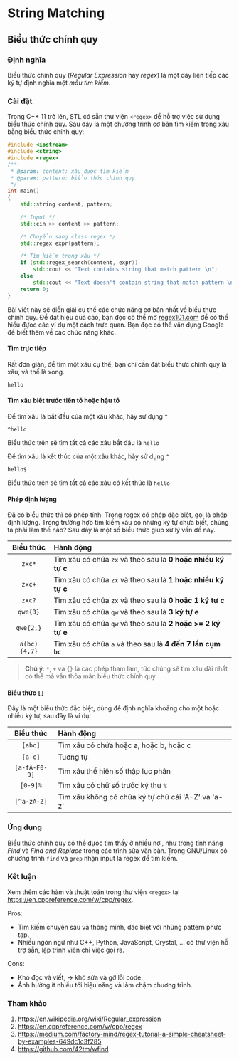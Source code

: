# String Matching

<!-- regex.md -->
<!-- Written by Nguyen Tuan Dung <@dungwinux> -->

## Biểu thức chính quy

### Định nghĩa

Biểu thức chính quy (_Regular Expression_ hay _regex_) là một dãy liên tiếp các
ký tự định nghĩa một _mẫu tìm kiếm_.

### Cài đặt

Trong C++ 11 trở lên, STL có sẵn thư viện `<regex>` để hỗ trợ việc sử dụng biểu
thức chính quy. Sau đây là một chương trình cơ bản tìm kiếm trong xâu bằng biểu
thức chính quy:

```cpp
#include <iostream>
#include <string>
#include <regex>
/**
 * @param: content: xâu được tìm kiếm
 * @param: pattern: biểu thức chính quy
 */
int main()
{
    std::string content, pattern;

    /* Input */
    std::cin >> content >> pattern;

    /* Chuyển sang class regex */
    std::regex expr(pattern);

    /* Tìm kiếm trong xâu */
    if (std::regex_search(content, expr))
        std::cout << "Text contains string that match pattern \n";
    else
        std::cout << "Text doesn't contain string that match pattern \n";
    return 0;
}
```

Bài viết này sẽ diễn giải cụ thể các chức năng cơ bản nhất về biểu thức chính
quy. Để đạt hiệu quả cao, bạn đọc có thể mở [regex101.com](https://regex101.com)
để có thể hiểu đựoc các ví dụ một cách trực quan. Bạn đọc có thể vận dụng Google
để biết thêm về các chức năng khác.

#### Tìm trực tiếp

Rất đơn giản, để tìm một xâu cụ thể, bạn chỉ cần đặt biểu thức chính quy là xâu,
và thế là xong.

```regex
hello
```

#### Tìm xâu biết trước tiền tố hoặc hậu tố

Để tìm xâu là bắt đầu của một xâu khác, hãy sử dụng `^`

```
^hello
```

Biểu thức trên sẽ tìm tất cả các xâu bắt đâu là `hello`

Để tìm xâu là kết thúc của một xâu khác, hãy sử dụng `^`

```
hello$
```

Biểu thức trên sẽ tìm tất cả các xâu có kết thúc là `hello`

#### Phép định lượng

Đã có biểu thức thì có phép tính. Trong regex có phép đặc biệt, gọi là phép định
lượng. Trong trường hợp tìm kiếm xâu có những ký tự chưa biết, chúng ta phải làm
thế nào? Sau đây là một số biểu thức giúp xử lý vấn đề này.

|  Biểu thức   | Hành động                                                    |
| :----------: | :----------------------------------------------------------- |
|    `zxc*`    | Tìm xâu có chứa `zx` và theo sau là **0 hoặc nhiều ký tự c** |
|    `zxc+`    | Tìm xâu có chứa `zx` và theo sau là **1 hoặc nhiều ký tự c** |
|    `zxc?`    | Tìm xâu có chứa `zx` và theo sau là **0 hoặc 1 ký tự c**     |
|   `qwe{3}`   | Tìm xâu có chứa `qw` và theo sau là **3 ký tự e**            |
|  `qwe{2,}`   | Tìm xâu có chứa `qw` và theo sau là **2 hoặc >= 2 ký tự e**  |
| `a(bc){4,7}` | Tìm xâu có chứa `a` và theo sau là **4 đến 7 lần cụm `bc`**  |

> **Chú ý**: `*`, `+` và `{}` là các phép tham lam, tức chúng sẽ tìm xâu dài nhất
> có thể mà vẫn thỏa mãn biểu thức chính quy.

#### Biểu thức `[]`

Đây là một biểu thức đặc biệt, dùng để định nghĩa khoảng cho một hoặc nhiều ký
tự, sau đây là ví dụ:

|   Biểu thức   | Hành động                                          |
| :-----------: | :------------------------------------------------- |
|    `[abc]`    | Tìm xâu có chứa hoặc a, hoặc b, hoặc c             |
|    `[a-c]`    | Tuơng tự                                           |
| `[a-fA-F0-9]` | Tìm xâu thể hiện số thập lục phân                  |
|   `[0-9]%`    | Tìm xâu có chữ số trước ký thự `%`                 |
|  `[^a-zA-Z]`  | Tìm xâu không có chứa ký tự chữ cái 'A-Z' và 'a-z' |

### Ứng dụng

Biểu thức chính quy có thể đựoc tìm thấy ở nhiều nơi, như trong tính năng _Find_
và _Find and Replace_ trong các trình sửa văn bản. Trong GNU/Linux có chương
trình `find` và `grep` nhận input là regex để tìm kiếm.

### Kết luận

Xem thêm các hàm và thuật toán trong thư viện `<regex>` tại
https://en.cppreference.com/w/cpp/regex.

Pros:
- Tìm kiếm chuyên sâu và thông minh, đăc biệt với những pattern phức tạp.
- Nhiều ngôn ngữ như C++, Python, JavaScript, Crystal, ... có thư viện hỗ trợ sẵn,
lập trình viên  chỉ việc gọi ra.

Cons:
- Khó đọc và viết, -> khó sửa và gỡ lỗi code.
- Ảnh hưởng ít nhiều tới hiệu năng và làm chậm chuơng trình.

### Tham khảo

1. https://en.wikipedia.org/wiki/Regular_expression
2. https://en.cppreference.com/w/cpp/regex
3. https://medium.com/factory-mind/regex-tutorial-a-simple-cheatsheet-by-examples-649dc1c3f285
4. https://github.com/42tm/wfind
